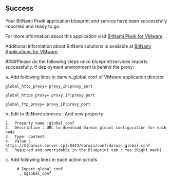 [BitNami Applications for VMware]: http://bitnami.org/vmware "BitNami Applications for VMware"
[BitNami Piwik for VMware]: http://bitnami.org/vmware/piwik "BitNami Piwik for VMware"


## Success
Your BitNami Piwik application blueprint and service have been successfully imported and ready to go.

For more information about this application visit [BitNami Piwik for VMware].

Additional information about BitNami solutions is available at [BitNami Applications for VMware].

####Please do the following steps once blueprint/services imports successfully, if deployment environment is behind the proxy:

a.	Add following lines in darwin_global.conf of VMware application director 

  	global_http_proxy= proxy_IP:proxy_port
  
  	global_https_proxy= proxy_IP:proxy_port
  
  	global_ftp_proxy= proxy_IP:proxy_port

b.	Edit to BitNami services : Add new property 

  	1.	Property name :global_conf   
  	2.	Description : URL to download Darwin global configuration for each node  
  	3.	Type: content    	
  	4.	Value : https://${darwin.server.ip}:8443/darwin/conf/darwin_global.conf  	
  	5.	Required and overridable in the Blueprint tab : Yes (Right mark)

c.	Add following lines in each action scripts

 		 # Import global conf   
  		  . $global_conf
